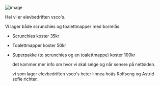 

![image](https://user-images.githubusercontent.com/58990277/71033983-adfa1180-2118-11ea-92d7-5c6a3dc02fd7.png)

   Hei vi er elevbedriften vsco's.

   Vi lager både scrunchies og toalettmapper med borrelås.

* Scrunchies koster 35kr

* Toalettmapper koster 50kr

* Superpakke (to scrunchies og en toalettmappe) koster 100kr 

  det kommer mer info om hvor vi skal selge og når senere på nettsiden.

   vi som lager elevbedriften vsco's heter linnea hoås Rolfseng og Astrid sofie richter.







